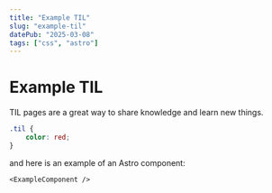 ```yaml
---
title: "Example TIL"
slug: "example-til"
datePub: "2025-03-08"
tags: ["css", "astro"]
---
```


# Example TIL

TIL pages are a great way to share knowledge and learn new things.

```css
.til {
	color: red;
}
```

and here is an example of an Astro component:

```astro
<ExampleComponent />
```
